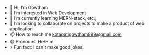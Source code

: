 - 👋 Hi, I’m Gowtham
- 👀 I’m interested in Web Development
- 🌱 I’m currently learning MERN-stack, etc.,
- 💞️ I’m looking to collaborate on projects to make a product of web application
- 📫 How to reach me kotapatigowtham999@gmail.com
- 😄 Pronouns: He/Him
- ⚡ Fun fact: I can't make good jokes.

<!---
PES2UG21CS235/PES2UG21CS235 is a ✨ special ✨ repository because its `README.md` (this file) appears on your GitHub profile.
You can click the Preview link to take a look at your changes.
--->
